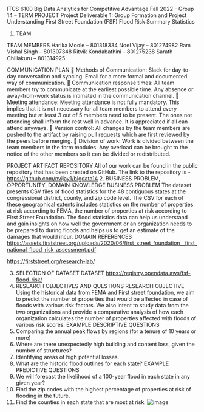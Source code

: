 ITCS 6100 Big Data Analytics for Competitive Advantage
Fall 2022 - Group 14 – TERM PROJECT
Project Deliverable 1: Group Formation and                   Project Understanding
First Street Foundation (FSF) Flood Risk Summary Statistics
1.	TEAM

TEAM MEMBERS
Harika Moole – 801318334 
Noel Vijay – 801274982
Ram Vishal Singh – 801307348
Ritvik Kondabathini – 801275238
Sarath Chillakuru – 801314925

COMMUNICATION PLAN
	Methods of Communication: Slack for day-to-day conversation and syncing. Email for a more formal and documented way of communication.
	Communication response times: All team members try to communicate at the earliest possible time. Any absence or away-from-work status is intimated in the communication channel. 
	Meeting attendance: Meeting attendance is not fully mandatory. This implies that it is not necessary for all team members to attend every meeting but at least 3 out of 5 members need to be present. The ones not attending shall inform the rest well in advance. It is appreciated if all can attend anyways.
	Version control: All changes by the team members are pushed to the artifact by raising pull requests which are first reviewed by the peers before merging.
	Division of work: Work is divided between the team members in the form modules. Any overload can be brought to the notice of the other members so it can be divided or redistributed.

PROJECT ARTIFACT REPOSITORY
All of our work can be found in the public repository that has been created on GitHub.
The link to the repository is - https://github.com/nvijay1/bigdata14
2.	BUSINESS PROBLEM, OPPORTUNITY,              DOMAIN KNOWLEDGE
BUSINESS PROBLEM
The dataset presents CSV files of flood statistics for the 48 contiguous states at the congressional district, county, and zip code level. The CSV for each of these geographical extents includes statistics on the number of properties at risk according to FEMA, the number of properties at risk according to First Street Foundation.
The flood statistics data can help us understand and gain insights on how well the government or an organization needs to be prepared to during floods and helps us to get an estimate of the damages that would incur.
DOMAIN REFERENCES
https://assets.firststreet.org/uploads/2020/06/first_street_foundation__first_national_flood_risk_assessment.pdf

https://firststreet.org/research-lab/

3.	SELECTION OF DATASET
DATASET
https://registry.opendata.aws/fsf-flood-risk/
4.	RESEARCH OBJECTIVES AND QUESTIONS
RESEARCH OBJECTIVE
Using the historical data from FEMA and First street foundation, we aim to predict the number of properties that would be affected in case of floods with various risk factors. We also intent to study data from the two organizations and provide a comparative analysis of how each organization calculates the number of properties affected with floods of various risk scores.
EXAMPLE DESCRIPTIVE QUESTIONS
1. Comparing the annual peak flows by regions (for a tenure of 10 years or more)
2. Where are there unexpectedly high building and content loss, given the number of structures?
3. Identifying areas of high potential losses.
4. What are the historic flood outlines for each state?
EXAMPLE PREDICTIVE QUESTIONS
1. We will forecast the likelihood of a 100-year flood in each state in any given year?
2. Find the zip codes with the highest percentage of properties at risk of flooding in the future.
3. Find the counties in each state that are most at risk.
![image](https://user-images.githubusercontent.com/115682040/200471787-f16dad05-1996-4593-9d76-e93980e2447f.png)
